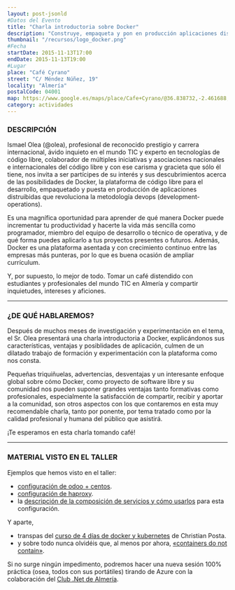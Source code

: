 ```yaml
---
layout: post-jsonld
#Datos del Evento
title: "Charla introductoria sobre Docker"
description: "Construye, empaqueta y pon en producción aplicaciones distribuidas"
thumbnail: "/recursos/logo_docker.png"
#Fecha
startDate: 2015-11-13T17:00
endDate: 2015-11-13T19:00
#Lugar
place: "Café Cyrano"
street: "C/ Méndez Núñez, 19"
locality: "Almería"
postalCode: 04001
map: https://www.google.es/maps/place/Cafe+Cyrano/@36.838732,-2.461688,15z/data=!4m2!3m1!1s0x0:0x3dc641c556264f91
category: actividades
---
```


### DESCRIPCIÓN


Ismael Olea (@olea), profesional de reconocido prestigio y carrera internacional, ávido inquieto en el mundo TIC y experto en tecnologías de código libre, colaborador de múltiples iniciativas y asociaciones nacionales e internacionales del código libre y con ese carisma y gracieta que sólo él tiene, nos invita a ser partícipes de su interés y sus descubrimientos acerca de las posibilidades de Docker, la plataforma de código libre para el desarrollo, empaquetado y puesta en producción de aplicaciones distruibidas que revoluciona la metodología devops (development-operations).

Es una magnífica oportunidad para aprender de qué manera Docker puede incrementar tu productividad y hacerte la vida más sencilla como programador, miembro del equipo de desarrollo o técnico de operativa, y de qué forma puedes aplicarlo a tus proyectos presentes o futuros. Además, Docker es una plataforma asentada y con crecimiento contínuo entre las empresas más punteras, por lo que es buena ocasión de ampliar currículum.

Y, por supuesto, lo mejor de todo. Tomar un café distendido con estudiantes y profesionales del mundo TIC en Almería y compartir inquietudes, intereses y aficiones.

---

### ¿DE QUÉ HABLAREMOS?

Después de muchos meses de investigación y experimentación en el tema, el Sr. Olea presentará una charla introductoria a Docker, explicándonos sus características, ventajas y posiblidades de aplicación, culmen de un dilatado trabajo de formación y experimentación con la plataforma como nos consta.

Pequeñas triquiñuelas, advertencias, desventajas y un interesante enfoque global sobre cómo Docker, como proyecto de software libre y su comunidad nos pueden suponer grandes ventajas tanto formativas como profesionales, especialmente la satisfacción de compartir, recibir y aportar a la comunidad, son otros aspectos con los que contaremos en esta muy recomendable charla, tanto por ponente, por tema tratado como por la calidad profesional y humana del público que asistirá.

¡Te esperamos en esta charla tomando café!

---

### MATERIAL VISTO EN EL TALLER

Ejemplos que hemos visto en el taller:

 - [configuración de odoo + centos](https://bitbucket.org/yajo/docker-odoo/src/ba5e9371e0b2/odoo/8.0/?at=default).
 - [configuración de haproxy](https://bitbucket.org/yajo/docker-haproxy/src/0eeb7e27096a?at=default).
 - la [descripción de la composición de servicios y cómo usarlos](https://hub.docker.com/r/yajo/odoo/) para esta configuración.

Y aparte,

 - transpas del [curso de 4 días de docker y kubernetes](http://blog.christianposta.com/kubernetes/3-day-docker-and-kubernetes-training/) de Christian Posta.
 - y sobre todo nunca olvidéis que, al menos por ahora, [«containers do not contain»](https://opensource.com/business/14/7/docker-security-selinux).

Si no surge ningún impedimento, podremos hacer una nueva sesión 100% práctica (osea, todos con sus portátiles) tirando de Azure con la colaboración del [Club .Net de Almería](https://twitter.com/DotNetAlmeria).
